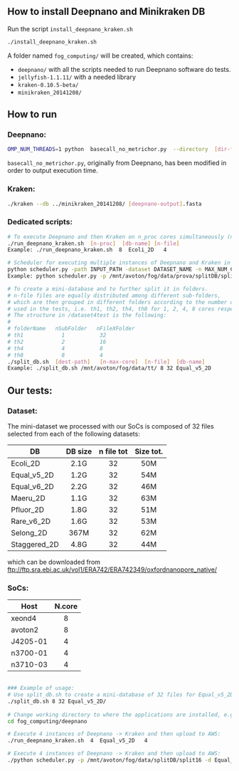 ## How to install Deepnano and Minikraken DB

Run the script `install_deepnano_kraken.sh`

```sh
./install_deepnano_kraken.sh
```

A folder named `fog_computing/` will be created, which contains:
- `deepnano/` with all the scripts needed to run Deepnano software do tests.
- `jellyfish-1.1.11/` with a needed library
- `kraken-0.10.5-beta/`
- `minikraken_20141208/`

## How to run
### Deepnano:

```sh
OMP_NUM_THREADS=1 python  basecall_no_metrichor.py  --directory  [dir-fast5-file]  --output [output-name].fasta
```
`basecall_no_metrichor.py`, originally from Deepnano, has been modified in order to output execution time.

### Kraken:

```sh
./kraken --db ../minikraken_20141208/ [deepnano-output].fasta
```
### Dedicated scripts:

```sh
# To execute Deepnano and then Kraken on n_proc cores simultaneously (n_proc must be equal to the number of folders in DB)
./run_deepnano_kraken.sh  [n-proc]  [db-name] [n-file]
Example: ./run_deepnano_kraken.sh  8  Ecoli_2D   4

# Scheduler for executing multiple instances of Deepnano and Kraken in parallel, feeding a queue 
python scheduler.py -path INPUT_PATH -dataset DATASET_NAME -n MAX_NUM_CORE
Example: python scheduler.py -p /mnt/avoton/fog/data/prova/splitDB/split8 -d Ecoli -n 8 

# To create a mini-database and to further split it in folders.
# n-file files are equally distributed among different sub-folders,
# which are then grouped in different folders according to the number of cores
# used in the tests, i.e. th1, th2, th4, th8 for 1, 2, 4, 8 cores respectively.
# The structure in /dataset4test is the following:
#
# folderName   nSubFolder   nFileXFolder
# th1            1           32        
# th2            2           16
# th4            4           8
# th8            8           4
./split_db.sh  [dest-path]   [n-max-core]  [n-file]  [db-name]
Example: ./split_db.sh /mnt/avoton/fog/data/tt/ 8 32 Equal_v5_2D

```

## Our tests:
### Dataset:

The mini-dataset we processed with our SoCs is composed of 32 files selected from each of the following datasets:

| DB           |   DB size  | n file tot |  Size tot.  |
| ------------ | :--------: | :--------: | :---------: |
| Ecoli_2D     |    2.1G    |     32     |     50M     |
| Equal_v5_2D  |    1.2G    |     32     |     54M     |
| Equal_v6_2D  |    2.2G    |     32     |     46M     |
| Maeru_2D     |    1.1G    |     32     |     63M     |
| Pfluor_2D    |    1.8G    |     32     |     51M     |
| Rare_v6_2D   |    1.6G    |     32     |     53M     |
| Selong_2D    |    367M    |     32     |     62M     |
| Staggered_2D |    4.8G    |     32     |     44M     |

which can be downloaded from ftp://ftp.sra.ebi.ac.uk/vol1/ERA742/ERA742349/oxfordnanopore_native/


### SoCs:

| Host     |   N.core  | 
| -------- | :-------: | 
| xeond4   |     8     | 
| avoton2  |     8     | 
| J4205-01 |     4     | 
| n3700-01 |     4     | 
| n3710-03 |     4     | 


```sh
    
### Example of usage:
# Use split_db.sh to create a mini-database of 32 files for Equal_v5_2D.
./split_db.sh 8 32 Equal_v5_2D/
    
# Change working directory to where the applications are installed, e.g.
cd fog_computing/deepnano

# Execute 4 instances of Deepnano -> Kraken and then upload to AWS:
./run_deepnano_kraken.sh  4  Equal_v5_2D   4

# Execute 4 instances of Deepnano -> Kraken and then upload to AWS:
./python scheduler.py -p /mnt/avoton/fog/data/splitDB/split16 -d Equal_v5_2D -n 4
```
